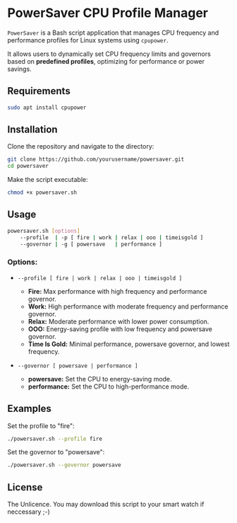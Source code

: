 # PowerSaver CPU Profile Manager

`PowerSaver` is a Bash script application that manages CPU frequency and performance profiles for Linux systems using `cpupower`.  

It allows users to dynamically set CPU frequency limits and governors based on **predefined profiles**, optimizing for performance or power savings.

## Requirements
```bash
sudo apt install cpupower
```

## Installation

Clone the repository and navigate to the directory:

```bash
git clone https://github.com/yourusername/powersaver.git
cd powersaver
```

Make the script executable:

```bash
chmod +x powersaver.sh
```

## Usage

```bash
powersaver.sh [options] 
    --profile  | -p [ fire | work | relax | ooo | timeisgold ]
    --governor | -g [ powersave   | performance ]
```

### Options:

- `--profile [ fire | work | relax | ooo | timeisgold ]`
  - **Fire:** Max performance with high frequency and performance governor.
  - **Work:** High performance with moderate frequency and performance governor.
  - **Relax:** Moderate performance with lower power consumption.
  - **OOO:** Energy-saving profile with low frequency and powersave governor.
  - **Time Is Gold:** Minimal performance, powersave governor, and lowest frequency.

- `--governor [ powersave | performance ]`
  - **powersave:** Set the CPU to energy-saving mode.
  - **performance:** Set the CPU to high-performance mode.

## Examples

Set the profile to "fire":

```bash
./powersaver.sh --profile fire
```

Set the governor to "powersave":

```bash
./powersaver.sh --governor powersave
```

## License

The Unlicence. You may download this script to your smart watch if neccessary ;-)